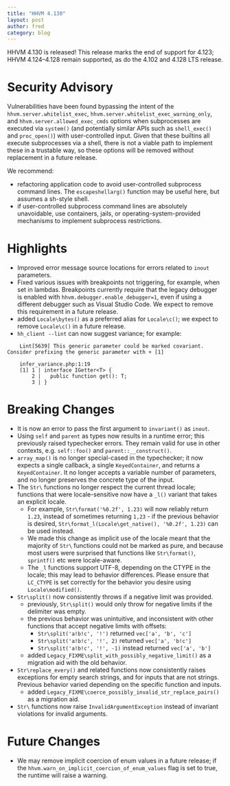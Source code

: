 ```yaml
---
title: "HHVM 4.130"
layout: post
author: fred
category: blog
---
```


HHVM 4.130 is released! This release marks the end of support for 4.123; HHVM 4.124&ndash;4.128 remain supported, as do the 4.102 and 4.128 LTS release.

# Security Advisory

Vulnerabilities have been found bypassing the intent of the
`hhvm.server.whitelist_exec`, `hhvm.server.whitelist_exec_warning_only`, and
`hhvm.server.allowed_exec_cmds` options when subprocesses are executed via
`system()` (and potentially similar APIs such as `shell_exec()` and `proc_open()`)
with user-controlled input. Given that these builtins all execute subprocesses via
a shell, there is not a viable path to implement these in a trustable way, so
these options will be removed without replacement in a future release.

We recommend: 
- refactoring application code to avoid user-controlled subprocess command lines. The `escapeshellarg()` function may be useful here, but assumes a sh-style shell.
- if user-controlled subprocess command lines are absolutely unavoidable, use containers, jails, or operating-system-provided mechanisms to implement subprocess restrictions.

# Highlights

- Improved error message source locations for errors related to `inout` parameters.
- Fixed various issues with breakpoints not triggering, for example, when set in lambdas. Breakpoints currently
  require that the legacy debugger is enabled with `hhvm.debugger.enable_debugger=1`, even if using a different
  debugger such as Visual Studio Code. We expect to remove this requirement in a future release.
- added `Locale\bytes()` as a preferred alias for `Locale\c()`; we expect to remove `Locale\c()` in a future release.
- `hh_client --lint` can now suggest variance; for example:

```Hack
    Lint[5639] This generic parameter could be marked covariant. Consider prefixing the generic parameter with + [1]

    infer_variance.php:1:19
    [1] 1 | interface IGetter<T> {
        2 |   public function get(): T;
        3 | }
```



# Breaking Changes

- It is now an error to pass the first argument to `invariant()` as `inout`.
- Using `self` and `parent` as types now results in a runtime error; this previously 
  raised typechecker errors. They remain valid for use in other contexts, e.g.
  `self::foo()` and `parent::__construct()`.
- `array_map()` is no longer special-cased in the typechecker; it now expects
  a single callback, a single `KeyedContainer`, and returns a `KeyedContainer`.
  It no longer accepts a variable number of parameters, and no longer preserves
  the concrete type of the input.
- The `Str\` functions no longer respect the current thread locale; functions
  that were locale-sensitive now have a `_l()` variant that takes an explicit
  locale.
  - For example, `Str\format('%0.2f', 1.23)` will now reliably return `1.23`,
    instead of sometimes returning `1,23` - if the previous behavior is desired,
    `Str\format_l(Locale\get_native(), '%0.2f', 1.23)` can be used instead.
  - We made this change as implicit use of the locale meant that the majority
    of `Str\` functions could not be marked as pure, and because most users
    were surprised that functions like `Str\format()`, `sprintf()` etc were 
    locale-aware.
  - The `_l` functions support UTF-8, depending on the CTYPE in the locale; this
    may lead to behavior differences. Please ensure that `LC_CTYPE` is set
    correctly for the behavior you desire using `Locale\modified()`.
- `Str\split()` now consistently throws if a negative limit was provided.
  - previously, `Str\split()` would only throw for negative limits if the
    delimiter was empty.
  - the previous behavior was unintuitive, and inconsistent with other functions
    that accept negative limits with offsets:
    - `Str\split('a!b!c', '!')` returned `vec['a', 'b', 'c']`
    - `Str\split('a!b!c', '!', 2)` returned `vec['a', 'b!c']`
    - `Str\split('a!b!c', '!', -1)` instead returned `vec['a', 'b']`
  - added `Legacy_FIXME\split_with_possibly_negative_limit()` as a migration aid
    with the old behavior.
- `Str\replace_every()` and related functions now consistently raises exceptions
  for empty search strings, and for inputs that are not strings. Previous
  behavior varied depending on the specific function and inputs.
  - added `Legacy_FIXME\coerce_possibly_invalid_str_replace_pairs()` as a
    migration aid.
- `Str\` functions now raise `InvalidArgumentException` instead of invariant
  violations for invalid arguments.

# Future Changes

- We may remove implicit coercion of enum values in a future release; if the
  `hhvm.warn_on_implicit_coercion_of_enum_values` flag is set to true, the
  runtime will raise a warning.
